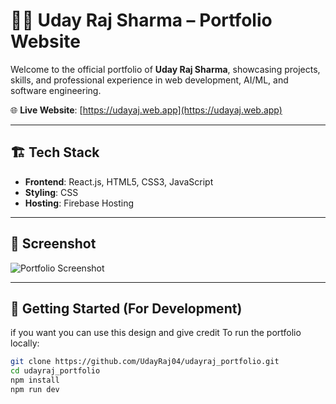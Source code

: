# 🧑‍💻 Uday Raj Sharma – Portfolio Website

Welcome to the official portfolio of **Uday Raj Sharma**, showcasing projects, skills, and professional experience in web development, AI/ML, and software engineering.

🌐 **Live Website**: [https://udayaj.web.app](https://udayaj.web.app)

---

## 🏗️ Tech Stack

- **Frontend**: React.js, HTML5, CSS3, JavaScript
- **Styling**: CSS
- **Hosting**: Firebase Hosting

---


## 📸 Screenshot

![Portfolio Screenshot](screenshot.jpg) 

---

## 🚀 Getting Started (For Development)
if you want you can use this design and give credit 
To run the portfolio locally:

```bash
git clone https://github.com/UdayRaj04/udayraj_portfolio.git
cd udayraj_portfolio
npm install
npm run dev
